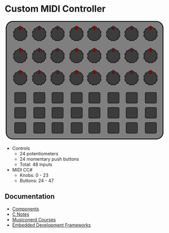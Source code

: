 # Custom MIDI Controller

![MIDI Controller Mockup]

[MIDI Controller Mockup]: /assets/midi-controller.png "MIDI Controller Mockup"

* Controls
  * 24 potentiometers
  * 24 momentary push buttons
  * Total: 48 inputs
* MIDI CC#
  * Knobs: 0 - 23
  * Buttons: 24 - 47

## Documentation

* [Components](/docs/components.md)
* [C Notes](/docs/c_notes.md)
* [Musiconerd Courses](/docs/musiconerd.md)
* [Embedded Development Frameworks](/docs/embedded-dev-framework.md)
